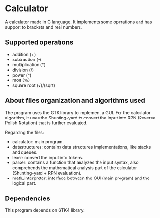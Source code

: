# Calculator

A calculator made in C language. It implements some operations and has support to brackets and real numbers.

## Supported operations

- addition (+)
- subtraction (-)
- multiplication (*)
- division (/)
- power (^)
- mod (%)
- square root (√)/(sqrt)
  
## About files organization and algorithms used

The program uses the GTK library to implement a GUI. For the calculator algorithm, it uses the Shunting-yard to convert the input into RPN (Reverse Polish Notation) that is further evaluated.

Regarding the files:

- calculator: main program.
- datastructures: contains data structures implementations, like stacks and queues.
- lexer: convert the input into tokens.
- parser: contains a function that analyzes the input syntax, also comprehends the mathematical analysis part of the calculator (Shunting-yard + RPN evaluation).
- math_interpreter: interface between the GUI (main program) and the logical part.

## Dependencies

This program depends on GTK4 library.
